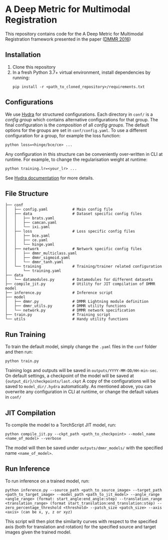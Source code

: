 # A Deep Metric for Multimodal Registration

This repository contains code for the A Deep Metric for Multimodal Registration framework presented in the paper ([DMMR 2016](https://arxiv.org/pdf/1609.05396.pdf))

## Installation
1. Clone this repository
2. In a fresh Python 3.7+ virtual environment, install dependencies by running:
    ```
    pip install -r <path_to_cloned_repository>/requirements.txt
    ```

## Configurations
We use [Hydra](https://hydra.cc/docs/intro) for structured configurations. 
Each directory in `conf/` is a *config group* which contains alternative configurations for that group. 
The final configuration is the *composition* of all *config groups*.
The default options for the groups are set in `conf/config.yaml`. 
To use a different configuration for a group, for example the loss function:
```
python loss=<hinge/bce/ce> ...
```

Any configuration in this structure can be conveniently over-written in CLI at runtime. For example, to change the regularisation weight at runtime:
```
python training.lr=<your_lr> ...
```

See [Hydra documentation](https://hydra.cc/docs/intro) for more details.

   
## File Structure
```
├── conf
│   ├── config.yaml           # Main config file
│   ├── data                  # Dataset specific config files
│   │   ├── brats.yaml
│   │   ├── camcan.yaml
│   │   └── ixi.yaml
│   ├── loss                  # Loss specific config files
│   │   ├── bce.yaml
│   │   ├── ce.yaml
│   │   └── hinge.yaml
│   ├── network               # Network specific config files
│   │   ├── dmmr_multiclass.yaml
│   │   ├── dmmr_sigmoid.yaml
│   │   └── dmmr_tanh.yaml
│   └── training              # Training/trainer related configuration
│       └── training.yaml
├── data
│   └── datamodules.py        # Datamodules for different datasets
├── compile_jit.py            # Utility for JIT compilation of DMMR model
├── inference.py              # Inference script
├── model
│   ├── dmmr.py               # DMMR Lightning module definition
│   ├── dmmr_utils.py         # DMMR utility functions
│   └── network.py            # DMMR network specification
├── train.py                  # Training script
└── utils                     # Handy utility functions

```

## Run Training
To train the default model, simply change the `.yaml` files in the `conf` folder and then run:
```
python train.py 
```
Training logs and outputs will be saved in `outputs/YYYY-MM-DD/HH-min-sec`.
On default settings, a checkpoint of the model will be saved at `{output_dir}/checkpoints/last.ckpt`
A copy of the configurations will be saved to `model_dir/.hydra` automatically.
As mentioned above, you can overwrite any configuration in CLI at runtime, or change the default values in `conf/`

## JIT Compilation

To compile the model to a TorchScript JIT model, run:
```
python compile_jit.py --ckpt_path <path_to_checkpoint> --model_name <name_of_model> --verbose
```

The model will then be saved under `outputs/dmmr_models/` with the specified name `<name_of_model>`.

## Run Inference
To run inference on a trained model, run:
```
python inference.py --source_path <path_to_source_image> --target_path <path_to_target_image> --model_path <path_to_jit_model> --angle_range <angle_range> (format: start_angle:end_angle:step) --translation_range <translation_range> (format start_translation:end_translation:step) --zero_percentage_threshold <threshold> --patch_size <patch_size> --axis <axis> (can be x, y, z or xyz)
```

This script will then plot the similarity curves with respect to the specified axis (both for translation and rotation)
for the specified source and target images given the trained model.

